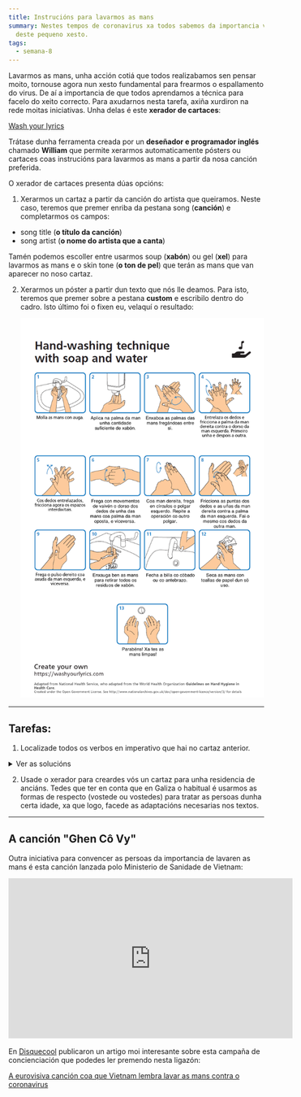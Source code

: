 ```yaml
---
title: Instrucións para lavarmos as mans
summary: Nestes tempos de coronavirus xa todos sabemos da importancia vital
  deste pequeno xesto.
tags:
  - semana-8
---
```


Lavarmos as mans, unha acción cotiá que todos realizabamos sen pensar moito,
tornouse agora nun xesto fundamental para frearmos o espallamento do virus. De
aí a importancia de que todos aprendamos a técnica para facelo do xeito
correcto. Para axudarnos nesta tarefa, axiña xurdiron na rede moitas
iniciativas. Unha delas é este **xerador de cartaces**:

[Wash your lyrics](https://washyourlyrics.com/)

Trátase dunha ferramenta creada por un **deseñador e programador inglés**
chamado **William** que permite xerarmos automaticamente pósters ou cartaces
coas instrucións para lavarmos as mans a partir da nosa canción preferida.

O xerador de cartaces presenta dúas opcións:

1. Xerarmos un cartaz a partir da canción do artista que queiramos. Neste caso,
   teremos que premer enriba da pestana song (**canción**) e completarmos os
   campos:

- song title (**o título da canción**)
- song artist (**o nome do artista que a canta**)

Tamén podemos escoller entre usarmos soup (**xabón**) ou gel (**xel**) para
lavarmos as mans e o skin tone (**o ton de pel**) que terán as mans que van
aparecer no noso cartaz.

2. Xerarmos un póster a partir dun texto que nós lle deamos. Para isto, teremos
   que premer sobre a pestana **custom** e escribilo dentro do cadro. Isto
   último foi o fixen eu, velaquí o resultado:

   ![imaxe](/img/cartaz-lavado-de-mans.png)

---

## Tarefas:

1. Localizade todos os verbos en imperativo que hai no cartaz anterior.

<details> <summary>Ver as solucións</summary>

1. Molla
2. Aplica
3. Enxaboa
4. Entrelaza / fricciona
5. Fricciona
6. Frega
7. Frega / repite
8. Fricciona / fai
9. Frega
10. Enxauga
11. Fecha
12. Seca

</details>

2. Usade o xerador para creardes vós un cartaz para unha residencia de anciáns.
   Tedes que ter en conta que en Galiza o habitual é usarmos as formas de
   respecto (vostede ou vostedes) para tratar as persoas dunha certa idade, xa
   que logo, facede as adaptacións necesarias nos textos.

---

## A canción "Ghen Cô Vy"

Outra iniciativa para convencer as persoas da importancia de lavaren as mans é
esta canción lanzada polo Ministerio de Sanidade de Vietnam:

<iframe width="560" height="315" src="https://www.youtube.com/embed/BtulL3oArQw" frameborder="0" allow="accelerometer; autoplay; encrypted-media; gyroscope; picture-in-picture" allowfullscreen></iframe>

En [Disquecool](https://www.disquecool.com/) publicaron un artigo moi
interesante sobre esta campaña de concienciación que podedes ler premendo nesta
ligazón:

[A eurovisiva canción coa que Vietnam lembra lavar as mans contra o
coronavirus](https://www.disquecool.com/2020/03/16/a-eurovisiva-cancion-coa-que-vietnam-lembra-lavar-as-mans-contra-o-coronavirus/)
